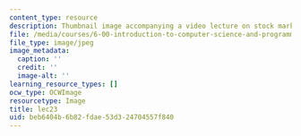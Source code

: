 ```yaml
---
content_type: resource
description: Thumbnail image accompanying a video lecture on stock market simulation.
file: /media/courses/6-00-introduction-to-computer-science-and-programming-fall-2008/beb6404b6b82fdae53d324704557f840_lec23.jpg
file_type: image/jpeg
image_metadata:
  caption: ''
  credit: ''
  image-alt: ''
learning_resource_types: []
ocw_type: OCWImage
resourcetype: Image
title: lec23
uid: beb6404b-6b82-fdae-53d3-24704557f840
---
```

